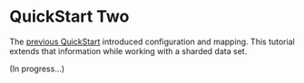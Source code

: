 # QuickStart Two

The [previous QuickStart](quickstart1.html) introduced configuration and mapping. This tutorial extends that information while working with a sharded data set.

(In progress...)